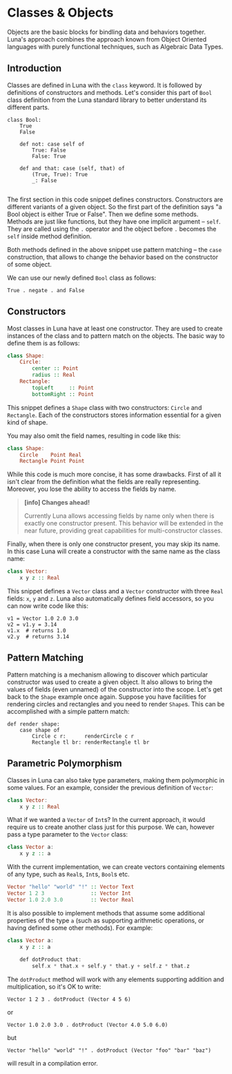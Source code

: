 # Classes & Objects

Objects are the basic blocks for bindling data and behaviors together. Luna's approach combines the approach known from Object Oriented languages with purely functional techniques, such as Algebraic Data Types.

## Introduction

Classes are defined in Luna with the `class` keyword. It is followed by definitions of constructors and methods. Let's consider this part of `Bool` class definition from the Luna standard library to better understand its different parts.

```
class Bool:
    True
    False
    
    def not: case self of
        True: False
        False: True
    
    def and that: case (self, that) of
        (True, True): True
        _: False
    
```

The first section in this code snippet defines constructors. Constructors are different variants of a given object. So the first part of the definition says "a Bool object is either True or False". Then we define some methods. Methods are just like functions, but they have one implicit argument – `self`. They are called using the `.` operator and the object before `.` becomes the `self` inside method definition.

Both methods defined in the above snippet use pattern matching – the `case` construction, that allows to change the behavior based on the constructor of some object.

We can use our newly defined `Bool` class as follows:

```True . negate . and False```

## Constructors

Most classes in Luna have at least one constructor. They are used to create instances of the class and to pattern match on the objects. The basic way to define them is as follows:

```haskell
class Shape:
    Circle:
        center :: Point
        radius :: Real
    Rectangle:
        topLeft     :: Point
        bottomRight :: Point
```

This snippet defines a `Shape` class with two constructors: `Circle` and `Rectangle`. Each of the constructors stores information essential for a given kind of shape.

You may also omit the field names, resulting in code like this:

```haskell
class Shape:
    Circle    Point Real
    Rectangle Point Point
```

While this code is much more concise, it has some drawbacks. First of all it isn't clear from the definition what the fields are really representing. Moreover, you lose the ability to access the fields by name.

> **[info] Changes ahead!**
>
> Currently Luna allows accessing fields by name only when there is exactly one constructor present. This behavior will be extended in the near future, providing great capabilities for multi-constructor classes.


Finally, when there is only one constructor present, you may skip its name. In this case Luna will create a constructor with the same name as the class name:

```haskell
class Vector:
    x y z :: Real
```

This snippet defines a `Vector` class and a `Vector` constructor with three `Real` fields: `x`, `y` and `z`. Luna also automatically defines field accessors, so you can now write code like this:

```
v1 = Vector 1.0 2.0 3.0
v2 = v1.y = 3.14
v1.x  # returns 1.0
v2.y  # returns 3.14
```

## Pattern Matching

Pattern matching is a mechanism allowing to discover which particular constructor was used to create a given object. It also allows to bring the values of fields (even unnamed) of the constructor into the scope. Let's get back to the `Shape` example once again. Suppose you have facilities for rendering circles and rectangles and you need to render `Shape`s. This can be accomplished with a simple pattern match:

```
def render shape:
    case shape of
        Circle c r:      renderCircle c r
        Rectangle tl br: renderRectangle tl br
```

## Parametric Polymorphism

Classes in Luna can also take type parameters, making them polymorphic in some values. For an example, consider the previous definition of `Vector`:

```haskell
class Vector:
    x y z :: Real
```

What if we wanted a `Vector` of `Int`s? In the current approach, it would require us to create another class just for this purpose. We can, however pass a type parameter to the `Vector` class:

```haskell
class Vector a:
    x y z :: a
```

With the current implementation, we can create vectors containing elements of any type, such as `Real`s, `Int`s, `Bool`s etc.

```haskell
Vector "hello" "world" "!" :: Vector Text
Vector 1 2 3               :: Vector Int
Vector 1.0 2.0 3.0         :: Vector Real
```

It is also possible to implement methods that assume some additional properties of the type `a` (such as supporting arithmetic operations, or having defined some other methods). For example:

```haskell
class Vector a:
    x y z :: a
    
    def dotProduct that:
        self.x * that.x + self.y * that.y + self.z * that.z
```

The `dotProduct` method will work with any elements supporting addition and multiplication, so it's OK to write:

```
Vector 1 2 3 . dotProduct (Vector 4 5 6)
```
or
```
Vector 1.0 2.0 3.0 . dotProduct (Vector 4.0 5.0 6.0)
```
but
```
Vector "hello" "world" "!" . dotProduct (Vector "foo" "bar" "baz")
```
will result in a compilation error.